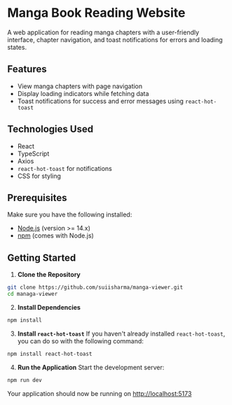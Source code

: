 # Manga Book Reading Website
A web application for reading manga chapters with a user-friendly interface, chapter navigation, and toast notifications for errors and loading states.

## Features

- View manga chapters with page navigation
- Display loading indicators while fetching data
- Toast notifications for success and error messages using `react-hot-toast`

## Technologies Used

- React
- TypeScript
- Axios
- `react-hot-toast` for notifications
- CSS for styling

## Prerequisites

Make sure you have the following installed:

- [Node.js](https://nodejs.org/) (version >= 14.x)
- [npm](https://www.npmjs.com/) (comes with Node.js)

## Getting Started

1. **Clone the Repository**
  ```bash
  git clone https://github.com/suiisharma/manga-viewer.git
  cd managa-viewer
  ```

2. **Install Dependencies**
  ```bash
  npm install
  ```

3. **Install `react-hot-toast`**
  If you haven't already installed `react-hot-toast`, you can do so with the following command:
  ```bash
  npm install react-hot-toast
  ```

4. **Run the Application**
  Start the development server:
  ```bash
  npm run dev
  ```
  Your application should now be running on [http://localhost:5173](http://localhost:5173)

